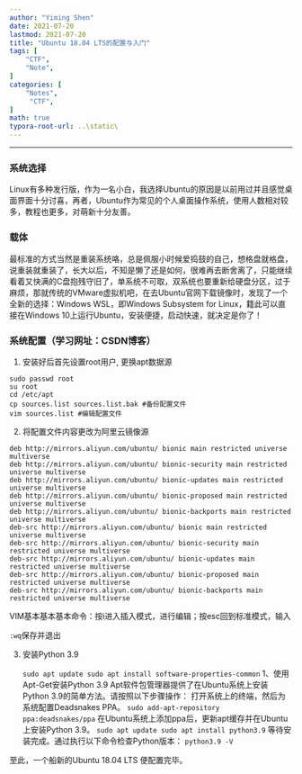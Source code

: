 ```yaml
---
author: "Yiming Shen"
date: 2021-07-20
lastmod: 2021-07-20
title: "Ubuntu 18.04 LTS的配置与入门"
tags: [
    "CTF",
    "Note",
]
categories: [
    "Notes",
     "CTF",
]
math: true
typora-root-url: ..\static\
---
```


---

### 系统选择

Linux有多种发行版，作为一名小白，我选择Ubuntu的原因是以前用过并且感觉桌面界面十分讨喜，再者，Ubuntu作为常见的个人桌面操作系统，使用人数相对较多，教程也更多，对萌新十分友善。

### **载体**

最标准的方式当然是重装系统咯，总是佩服小时候爱捣鼓的自己，想格盘就格盘，说重装就重装了，长大以后，不知是懒了还是如何，很难再去断舍离了，只能继续看着又快满的C盘抱残守旧了，单系统不可取，双系统也要重新给硬盘分区，过于麻烦，那就传统的VMware虚拟机吧，在去Ubuntu官网下载镜像时，发现了一个全新的选择：Windows WSL，即Windows Subsystem for Linux，籍此可以直接在Windows 10上运行Ubuntu，安装便捷，启动快速，就决定是你了！

### **系统配置**（学习网址：CSDN博客）

1. 安装好后首先设置root用户, 更换apt数据源

```shell
sudo passwd root
su root
cd /etc/apt
cp sources.list sources.list.bak #备份配置文件
vim sources.list #编辑配置文件
```

2. 将配置文件内容更改为阿里云镜像源

```shell
deb http://mirrors.aliyun.com/ubuntu/ bionic main restricted universe multiverse
deb http://mirrors.aliyun.com/ubuntu/ bionic-security main restricted universe multiverse
deb http://mirrors.aliyun.com/ubuntu/ bionic-updates main restricted universe multiverse
deb http://mirrors.aliyun.com/ubuntu/ bionic-proposed main restricted universe multiverse
deb http://mirrors.aliyun.com/ubuntu/ bionic-backports main restricted universe multiverse
deb-src http://mirrors.aliyun.com/ubuntu/ bionic main restricted universe multiverse
deb-src http://mirrors.aliyun.com/ubuntu/ bionic-security main restricted universe multiverse
deb-src http://mirrors.aliyun.com/ubuntu/ bionic-updates main restricted universe multiverse
deb-src http://mirrors.aliyun.com/ubuntu/ bionic-proposed main restricted universe multiverse
deb-src http://mirrors.aliyun.com/ubuntu/ bionic-backports main restricted universe multiverse
```

VIM基本基本基本命令：按i进入插入模式，进行编辑；按esc回到标准模式，输入

`:wq`保存并退出

3. 安装Python 3.9

   `sudo apt update
   sudo apt install software-properties-common`
   1、使用Apt-Get安装Python 3.9
   Apt软件包管理器提供了在Ubuntu系统上安装Python 3.9的简单方法。请按照以下步骤操作：
   打开系统上的终端，然后为系统配置Deadsnakes PPA。
   `sudo add-apt-repository ppa:deadsnakes/ppa`
   在Ubuntu系统上添加ppa后，更新apt缓存并在Ubuntu上安装Python 3.9。
   `sudo apt update
   sudo apt install python3.9`
   等待安装完成。通过执行以下命令检查Python版本：
   `python3.9 -V`

至此，一个船新的Ubuntu 18.04 LTS 便配置完毕。
